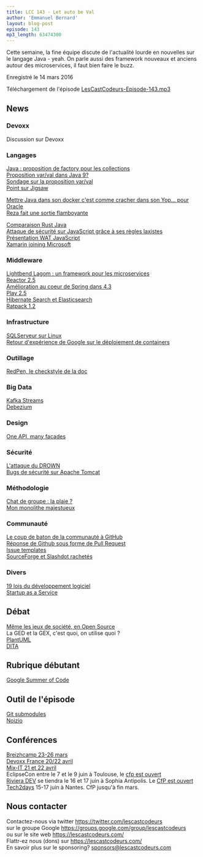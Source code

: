```yaml
---
title: LCC 143 - Let auto be Val
author: 'Emmanuel Bernard'
layout: blog-post
episode: 143
mp3_length: 63474300
---
```

Cette semaine, la fine équipe discute de l'actualité lourde en nouvelles sur le langage Java - yeah.
On parle aussi des framework nouveaux et anciens autour des microservices, il faut bien faire le buzz.

Enregistré le 14 mars 2016

Téléchargement de l'épisode [LesCastCodeurs-Episode-143.mp3](http://traffic.libsyn.com/lescastcodeurs/LesCastCodeurs-Episode-143.mp3)

##  News

###  Devoxx

Discussion sur Devoxx

### Langages

[Java : proposition de factory pour les collections](http://mail.openjdk.java.net/pipermail/platform-jep-discuss/2016-March/000041.html)  
[Proposition var/val dans Java 9?](http://openjdk.java.net/jeps/286)  
[Sondage sur la proposition var/val](https://www.surveymonkey.com/r/KGPTHCG)  
[Point sur Jigsaw](http://openjdk.java.net/projects/jigsaw/spec/sotms/)  

[Mettre Java dans son docker c'est comme cracher dans son Yop... pour Oracle](http://blog.takipi.com/running-java-on-docker-youre-breaking-the-law/)  
[Reza fait une sortie flamboyante](http://www.theregister.co.uk/2016/03/09/java_evangelist_leaves_oracle_to_save_java/?mt=1457771602618)  

[Comparaison Rust Java](https://llogiq.github.io/2016/02/28/java-rust.html)  
[Attaque de sécurité sur JavaScript grâce à ses règles laxistes](http://thedailywtf.com/articles/bidding-on-security)  
[Présentation WAT JavaScript](https://www.destroyallsoftware.com/talks/wat)  
[Xamarin joining Microsoft](https://twitter.com/migueldeicaza/status/702572829460398081)  

### Middleware

[Lightbend Lagom : un framework pour les microservices](https://www.lightbend.com/company/news/lagom-a-new-microservices-framework)  
[Reactor 2.5](https://spring.io/blog/2016/02/16/reactor-2-5-a-second-generation-reactive-foundation-for-the-jvm)  
[Amélioration au coeur de Spring dans 4.3](http://spring.io/blog/2016/03/04/core-container-refinements-in-spring-framework-4-3)  
[Play 2.5](https://groups.google.com/d/msg/play-framework/aFEkSOaAEbk/BY4fjyI9GQAJ)  
[Hibernate Search et Elasticsearch](http://in.relation.to/2016/02/29/HibernateSearchAlpha-Elasticsearch/)  
[Ratpack 1.2](https://ratpack.io/versions/1.2.0)  

### Infrastructure

[SQLServeur sur Linux](https://blogs.microsoft.com/blog/2016/03/07/announcing-sql-server-on-linux/)  
[Retour d'expérience de Google sur le déploiement de containers](http://queue.acm.org/detail.cfm?id=2898444)  

### Outillage

[RedPen, le checkstyle de la doc](http://wp.me/p4P5HK-4d)  

###  Big Data

[Kafka Streams](http://www.confluent.io/blog/introducing-kafka-streams-stream-processing-made-simple)  
[Debezium](http://debezium.io)  

### Design

[One API, many facades](http://www.infoq.com/articles/api-facades)  

### Sécurité 

[L'attaque du DROWN](http://blog.cryptographyengineering.com/2016/03/attack-of-week-drown.html)  
[Bugs de sécurité sur Apache Tomcat](http://tomcat.apache.org/security.html)  

###  Méthodologie

[Chat de groupe : la plaie ?](https://m.signalvnoise.com/is-group-chat-making-you-sweat-744659addf7d)  
[Mon monolithe majestueux](https://m.signalvnoise.com/the-majestic-monolith-29166d022228#.enug7v5go)  

### Communauté

[Le coup de baton de la communauté à GitHub](https://github.com/dear-github/dear-github)  
[Réponse de Github sous forme de Pull Request](https://github.com/bkeepers/dear-github/commit/4afa490932578027462f2a8f404a38adace02f16)  
[Issue templates](https://github.com/blog/2111-issue-and-pull-request-templates)  
[SourceForge et Slashdot rachetés](https://sourceforge.net/blog/sourceforge-acquisition-and-future-plans/)  

### Divers

[19 lois du développement logiciel](http://haacked.com/archive/2007/07/17/the-eponymous-laws-of-software-development.aspx/)  
[Startup as a Service](https://stripe.com/atlas)  

## Débat

[Même les jeux de société, en Open Source](http://www.makery.info/2016/01/22/la-ludotheque-du-futur-est-nomade-et-libre)  
La GED et la GEX, c'est quoi, on utilise quoi ?  
[PlantUML](http://plantuml.com)  
[DITA](https://en.wikipedia.org/wiki/Darwin_Information_Typing_Architecture)  

## Rubrique débutant

[Google Summer of Code](http://www.xwiki.org/xwiki/bin/view/Blog/XWiki+is+participating+in+Google+Summer+of+Code+2016)  

## Outil de l'épisode

[Git submodules](http://github.com/blog/2104-working-with-submodules)  
[Noizio](http://noiz.io)  

## Conférences

[Breizhcamp 23-26 mars](http://www.breizhcamp.org)  
[Devoxx France 20/22 avril](http://www.devoxx.fr)  
[Mix-IT 21 et 22 avril](http://www.mix-it.fr)  
EclipseCon entre le 7 et le 9 juin à Toulouse, le [cfp est ouvert](https://www.eclipsecon.org/france2016/cfp)  
[Riviera DEV](http://rivieradev.fr/) se tiendra le 16 et 17 juin à Sophia Antipolis. Le [CfP est ouvert](https://www.papercall.io/rivieradev-2016)  
[Tech2days](http://web2day.co/decouvrez-futures-tendances-tech-tech2day-2016/) 15-17 juin à Nantes. CfP jusqu'à fin mars.

## Nous contacter

Contactez-nous via twitter <https://twitter.com/lescastcodeurs>  
sur le groupe Google <https://groups.google.com/group/lescastcodeurs>  
ou sur le site web <https://lescastcodeurs.com/>  
Flattr-ez nous (dons) sur <https://lescastcodeurs.com/>  
En savoir plus sur le sponsoring? sponsors@lescastcodeurs.com  
